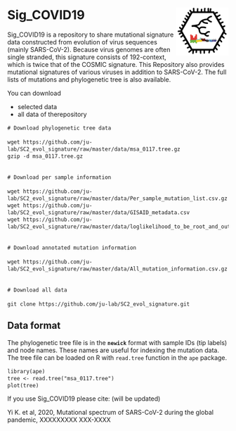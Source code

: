 
# Sig_COVID19 <img src="logo.png" align="right" width="120" />

Sig_COVID19 is a repository to share mutational signature data constructed from evolution of virus sequences (mainly SARS-CoV-2). Because virus genomes are often single stranded, this signature consists of 192-context, which is twice that of the COSMIC signature. This Repository also provides mutational signatures of various viruses in addition to SARS-CoV-2. The full lists of mutations and phylogenetic tree is also available.

You can download

* selected data
* all data of therepository

```
# Download phylogenetic tree data

wget https://github.com/ju-lab/SC2_evol_signature/raw/master/data/msa_0117.tree.gz
gzip -d msa_0117.tree.gz


# Download per sample information

wget https://github.com/ju-lab/SC2_evol_signature/raw/master/data/Per_sample_mutation_list.csv.gz
wget https://github.com/ju-lab/SC2_evol_signature/raw/master/data/GISAID_metadata.csv
wget https://github.com/ju-lab/SC2_evol_signature/raw/master/data/loglikelihood_to_be_root_and_outgroup_distance.csv


# Download annotated mutation information

wget https://github.com/ju-lab/SC2_evol_signature/raw/master/data/All_mutation_information.csv.gz


# Download all data

git clone https://github.com/ju-lab/SC2_evol_signature.git

```

## Data format

The phylogenetic tree file is in the **`newick`** format with sample IDs (tip labels) and node names. These names are useful for indexing the mutation data. The tree file can be loaded on R with  `read.tree` function in the `ape` package.

```{R}
library(ape)
tree <- read.tree("msa_0117.tree")
plot(tree)
```




If you use Sig_COVID19 please cite: (will be updated)

Yi K. et al, 2020, Mutational spectrum of SARS-CoV-2 during the global pandemic, XXXXXXXXX XXX-XXXX
